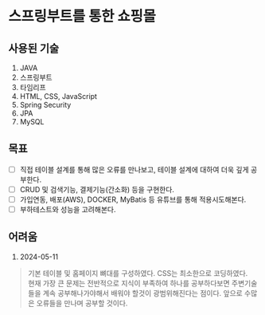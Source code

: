 # 스프링부트를 통한 쇼핑몰
## 사용된 기술
1. JAVA
2. 스프링부트
3. 타임리프
4. HTML, CSS, JavaScript
5. Spring Security
6. JPA
7. MySQL

## 목표
- [ ] 직접 테이블 설계를 통해 많은 오류를 만나보고, 테이블 설계에 대하여 더욱 깊게 공부한다.
- [ ] CRUD 및 검색기능, 결제기능(간소화) 등을 구현한다.
- [ ] 가입연동, 배포(AWS), DOCKER, MyBatis 등 유튜브를 통해 적용시도해본다.
- [ ] 부하테스트와 성능을 고려해본다.

## 어려움
1. 2024-05-11<br/>
>기본 테이블 및 홈페이지 뼈대를 구성하였다. CSS는 최소한으로 코딩하였다.<br/>현재 가장 큰 문제는 전반적으로 지식이 부족하여 하나를 공부하다보면 주변기술들을 계속 공부해나가야해서 배워야 할것이 광범위해진다는 점이다. 앞으로 수많은 오류들을 만나며 공부할 것이다.